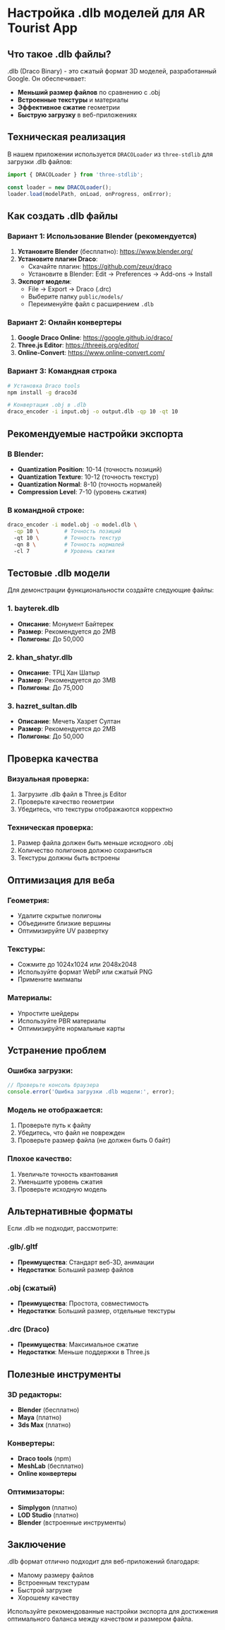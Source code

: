 # Настройка .dlb моделей для AR Tourist App

## Что такое .dlb файлы?

.dlb (Draco Binary) - это сжатый формат 3D моделей, разработанный Google. Он обеспечивает:
- **Меньший размер файлов** по сравнению с .obj
- **Встроенные текстуры** и материалы
- **Эффективное сжатие** геометрии
- **Быструю загрузку** в веб-приложениях

## Техническая реализация

В нашем приложении используется `DRACOLoader` из `three-stdlib` для загрузки .dlb файлов:

```javascript
import { DRACOLoader } from 'three-stdlib';

const loader = new DRACOLoader();
loader.load(modelPath, onLoad, onProgress, onError);
```

## Как создать .dlb файлы

### Вариант 1: Использование Blender (рекомендуется)

1. **Установите Blender** (бесплатно): https://www.blender.org/
2. **Установите плагин Draco**:
   - Скачайте плагин: https://github.com/zeux/draco
   - Установите в Blender: Edit → Preferences → Add-ons → Install
3. **Экспорт модели**:
   - File → Export → Draco (.drc)
   - Выберите папку `public/models/`
   - Переименуйте файл с расширением `.dlb`

### Вариант 2: Онлайн конвертеры

1. **Google Draco Online**: https://google.github.io/draco/
2. **Three.js Editor**: https://threejs.org/editor/
3. **Online-Convert**: https://www.online-convert.com/

### Вариант 3: Командная строка

```bash
# Установка Draco tools
npm install -g draco3d

# Конвертация .obj в .dlb
draco_encoder -i input.obj -o output.dlb -qp 10 -qt 10
```

## Рекомендуемые настройки экспорта

### В Blender:
- **Quantization Position**: 10-14 (точность позиций)
- **Quantization Texture**: 10-12 (точность текстур)
- **Quantization Normal**: 8-10 (точность нормалей)
- **Compression Level**: 7-10 (уровень сжатия)

### В командной строке:
```bash
draco_encoder -i model.obj -o model.dlb \
  -qp 10 \        # Точность позиций
  -qt 10 \        # Точность текстур
  -qn 8 \         # Точность нормалей
  -cl 7           # Уровень сжатия
```

## Тестовые .dlb модели

Для демонстрации функциональности создайте следующие файлы:

### 1. bayterek.dlb
- **Описание**: Монумент Байтерек
- **Размер**: Рекомендуется до 2MB
- **Полигоны**: До 50,000

### 2. khan_shatyr.dlb
- **Описание**: ТРЦ Хан Шатыр
- **Размер**: Рекомендуется до 3MB
- **Полигоны**: До 75,000

### 3. hazret_sultan.dlb
- **Описание**: Мечеть Хазрет Султан
- **Размер**: Рекомендуется до 2MB
- **Полигоны**: До 50,000

## Проверка качества

### Визуальная проверка:
1. Загрузите .dlb файл в Three.js Editor
2. Проверьте качество геометрии
3. Убедитесь, что текстуры отображаются корректно

### Техническая проверка:
1. Размер файла должен быть меньше исходного .obj
2. Количество полигонов должно сохраниться
3. Текстуры должны быть встроены

## Оптимизация для веба

### Геометрия:
- Удалите скрытые полигоны
- Объедините близкие вершины
- Оптимизируйте UV развертку

### Текстуры:
- Сожмите до 1024x1024 или 2048x2048
- Используйте формат WebP или сжатый PNG
- Примените мипмапы

### Материалы:
- Упростите шейдеры
- Используйте PBR материалы
- Оптимизируйте нормальные карты

## Устранение проблем

### Ошибка загрузки:
```javascript
// Проверьте консоль браузера
console.error('Ошибка загрузки .dlb модели:', error);
```

### Модель не отображается:
1. Проверьте путь к файлу
2. Убедитесь, что файл не поврежден
3. Проверьте размер файла (не должен быть 0 байт)

### Плохое качество:
1. Увеличьте точность квантования
2. Уменьшите уровень сжатия
3. Проверьте исходную модель

## Альтернативные форматы

Если .dlb не подходит, рассмотрите:

### .glb/.gltf
- **Преимущества**: Стандарт веб-3D, анимации
- **Недостатки**: Больший размер файлов

### .obj (сжатый)
- **Преимущества**: Простота, совместимость
- **Недостатки**: Больший размер, отдельные текстуры

### .drc (Draco)
- **Преимущества**: Максимальное сжатие
- **Недостатки**: Меньше поддержки в Three.js

## Полезные инструменты

### 3D редакторы:
- **Blender** (бесплатно)
- **Maya** (платно)
- **3ds Max** (платно)

### Конвертеры:
- **Draco tools** (npm)
- **MeshLab** (бесплатно)
- **Online конвертеры**

### Оптимизаторы:
- **Simplygon** (платно)
- **LOD Studio** (платно)
- **Blender** (встроенные инструменты)

## Заключение

.dlb формат отлично подходит для веб-приложений благодаря:
- Малому размеру файлов
- Встроенным текстурам
- Быстрой загрузке
- Хорошему качеству

Используйте рекомендованные настройки экспорта для достижения оптимального баланса между качеством и размером файла.
